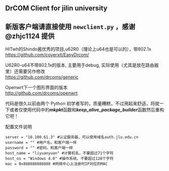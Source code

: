 DrCOM Client for jilin university
-------------
新版客户端请直接使用 `newclient.py` ，感谢 @zhjc1124 提供
-------------
HITwh的Shindo酱优秀的项目,u62R0（理论上u64也是可以的），带802.1x <br>
https://github.com/coverxit/EasyDrcom/

U62R0-u64不带802.1x的版本, 主要用于debug, 实际使用（尤其是放在路由器里）还需要另作修改<br>
https://github.com/drcoms/generic

Openwrt下一个图形界面的版本<br>
http://github.com/drcoms/openwrt

代码是很久以前由两个 Python 初学者写的，质量糟糕，不过用起来舒适，将就一下或者仅使用代码中的***mkpkt***函数和***keep_alive_package_builder***函数然后重构它吧！

配置文件说明
```
server = "10.100.61.3" #认证服务器，可以使用域名auth.jlu.edu.cn
username = "" #用户名，和客户端一样
password = "" #密码，和客户端一样
host_name = "liyuanyuan" #计算机名，不要超过71个字符
host_os = "Windows 4.0" #操作系统，不要超过128个字符
mac = 0x888888888888 #网络中心上注册时IP对应的MAC
```
